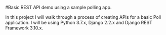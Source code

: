 #Basic REST API demo using a sample polling app.


 In this project I will walk through a process of creating APIs for a basic Poll
 application. I will be using Python 3.7.x, Django 2.2.x and Django REST Framework
 3.10.x.
